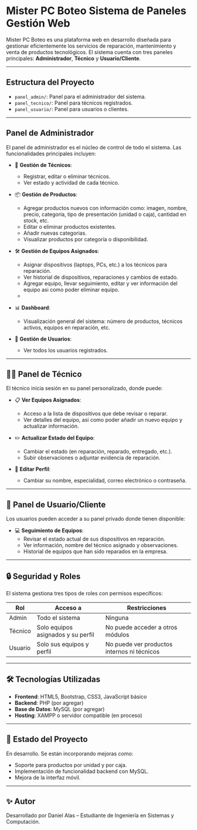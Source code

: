 # Mister PC Boteo Sistema de Paneles Gestión  Web

Mister PC Boteo es una plataforma web  en desarrollo diseñada para gestionar eficientemente los servicios de reparación, mantenimiento y venta de productos tecnológicos. El sistema cuenta con tres paneles principales: **Administrador**, **Técnico** y **Usuario/Cliente**.

---

## Estructura del Proyecto

- `panel_admin/`: Panel para el administrador del sistema.
- `panel_tecnico/`: Panel para técnicos registrados.
- `panel_usuario/`: Panel para usuarios o clientes.

---

## Panel de Administrador

El panel de administrador es el núcleo de control de todo el sistema. Las funcionalidades principales incluyen:

- 🔧 **Gestión de Técnicos**:
  - Registrar, editar o eliminar técnicos.
  - Ver estado y actividad de cada técnico.
  
- 📦 **Gestión de Productos**:
  - Agregar productos nuevos con información como: imagen, nombre, precio, categoría, tipo de presentación (unidad o caja), cantidad en stock, etc.
  - Editar o eliminar productos existentes.
  - Añadir nuevas categorias.
  - Visualizar productos por categoría o disponibilidad.
  
- 🛠️ **Gestión de Equipos Asignados**:
  - Asignar dispositivos (laptops, PCs, etc.) a los técnicos para reparación.
  - Ver historial de dispositivos, reparaciones y cambios de estado.
  - Agregar equipo, llevar seguimiento, editar y ver información del equipo asi como poder eliminar equipo.
  - 

- 📊 **Dashboard**:
  - Visualización general del sistema: número de productos, técnicos activos, equipos en reparación, etc.

- 👥 **Gestión de Usuarios**:
  - Ver todos los usuarios registrados.
  

---

## 🧑‍🔧 Panel de Técnico

El técnico inicia sesión en su panel personalizado, donde puede:

- 📋 **Ver Equipos Asignados**:
  - Acceso a la lista de dispositivos que debe revisar o reparar.
  - Ver detalles del equipo, asi como poder añadir un nuevo equipo y actualizar información.

- ✏️ **Actualizar Estado del Equipo**:
  - Cambiar el estado (en reparación, reparado, entregado, etc.).
  - Subir observaciones o adjuntar evidencia de reparación.

- 👤 **Editar Perfil**:
  - Cambiar su nombre, especialidad, correo electrónico o contraseña.

---

## 👤 Panel de Usuario/Cliente

Los usuarios pueden acceder a su panel privado donde tienen disponible:

- 💻 **Seguimiento de Equipos**:
  - Revisar el estado actual de sus dispositivos en reparación.
  - Ver información, nombre del técnico asignado y observaciones.
  - Historial de equipos que han sido reparados en la empresa.


---

## 🔒 Seguridad y Roles

El sistema gestiona tres tipos de roles con permisos específicos:

| Rol         | Acceso a                           | Restricciones                        |
|-------------|------------------------------------|--------------------------------------|
| Admin       | Todo el sistema                    | Ninguna                              |
| Técnico     | Solo equipos asignados y su perfil | No puede acceder a otros módulos     |
| Usuario     | Solo sus equipos y perfil          | No puede ver productos internos ni técnicos |

---

## 🛠️ Tecnologías Utilizadas

- **Frontend**: HTML5, Bootstrap, CSS3, JavaScript básico
- **Backend**: PHP (por agregar)
- **Base de Datos**: MySQL (por agregar)
- **Hosting**: XAMPP o servidor compatible (en proceso)

---

## 📌 Estado del Proyecto

En desarrollo. Se están incorporando mejoras como:

- Soporte para productos por unidad y por caja.
- Implementación de funcionalidad backend con  MySQL.
- Mejora de la interfaz móvil.

---

## ✨ Autor

Desarrollado por Daniel Alas – Estudiante de Ingeniería en Sistemas y Computación.

